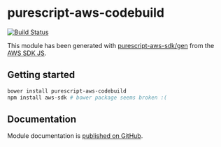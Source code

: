 # purescript-aws-codebuild

[![Build Status](https://app.wercker.com/status/5909b9e96d1080804b17a28f72f87b6b/s/master)](https://app.wercker.com/project/byKey/5909b9e96d1080804b17a28f72f87b6b)

This module has been generated with [purescript-aws-sdk/gen](https://github.com/purescript-aws-sdk/gen) from the [AWS SDK JS](https://github.com/aws/aws-sdk-js).

## Getting started

```sh
bower install purescript-aws-codebuild
npm install aws-sdk # bower package seems broken :(
```

## Documentation

Module documentation is [published on GitHub](https://github.com/purescript-aws-sdk/purescript-aws-codebuild/tree/master/docs).
